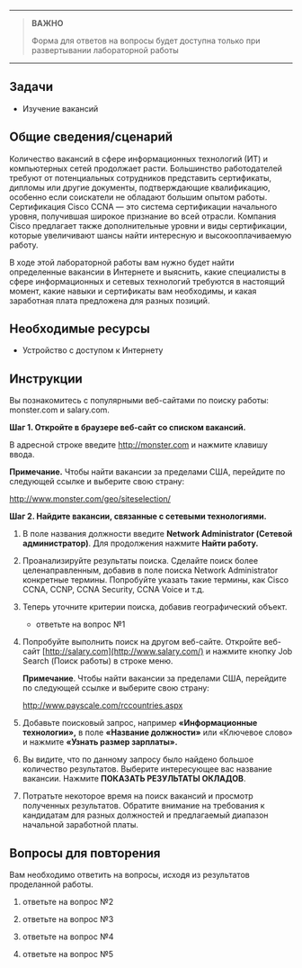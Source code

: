 
---

> **ВАЖНО**
> 
> Форма для ответов на вопросы будет доступна только при развертывании лабораторной работы 

---

## Задачи

-   Изучение вакансий

## Общие сведения/сценарий

Количество вакансий в сфере информационных технологий (ИТ) и компьютерных сетей продолжает расти. Большинство работодателей требуют от потенциальных сотрудников представить сертификаты, дипломы или другие документы, подтверждающие квалификацию, особенно если соискатели не обладают большим опытом работы. Сертификация Cisco CCNA — это система сертификации начального уровня, получившая широкое признание во всей отрасли. Компания Cisco предлагает также дополнительные уровни и виды сертификации, которые увеличивают шансы найти интересную и высокооплачиваемую работу.

В ходе этой лабораторной работы вам нужно будет найти определенные вакансии в Интернете и выяснить, какие специалисты в сфере информационных и сетевых технологий требуются в настоящий момент, какие навыки и сертификаты вам необходимы, и какая заработная плата предложена для разных позиций.

## Необходимые ресурсы

-   Устройство с доступом к Интернету

## Инструкции

Вы познакомитесь с популярными веб-сайтами по поиску работы: monster.com и salary.com.

**Шаг 1. Откройте в браузере веб-сайт со списком вакансий.**

В адресной строке введите <http://monster.com> и нажмите клавишу ввода.

**Примечание.** Чтобы найти вакансии за пределами США, перейдите по следующей ссылке и выберите свою страну:

<http://www.monster.com/geo/siteselection/>

**Шаг 2. Найдите вакансии, связанные с сетевыми технологиями.**

1.  В поле названия должности введите **Network Administrator (Сетевой администратор)**. Для продолжения нажмите **Найти работу.**

2.  Проанализируйте результаты поиска. Сделайте поиск более целенаправленным, добавив в поле поиска Network Administrator конкретные термины. Попробуйте указать такие термины, как Cisco CCNA, CCNP, CCNA Security, CCNA Voice и т.д.

3.  Теперь уточните критерии поиска, добавив географический объект. 
    
    - ответьте на вопрос №1

4.  Попробуйте выполнить поиск на другом веб-сайте. Откройте веб-сайт [http://salary.com](http://www.salary.com/) и нажмите кнопку Job Search (Поиск работы) в строке меню.

    **Примечание**. Чтобы найти вакансии за пределами США, перейдите по следующей ссылке и выберите свою страну:

    <http://www.payscale.com/rccountries.aspx>

5.  Добавьте поисковый запрос, например **«Информационные технологии»,** в поле **«Название должности»** или «Ключевое слово» и нажмите **«Узнать размер зарплаты».**

6.  Вы видите, что по данному запросу было найдено большое количество результатов. Выберите интересующее вас название вакансии. Нажмите **ПОКАЗАТЬ РЕЗУЛЬТАТЫ ОКЛАДОВ**.

7.  Потратьте некоторое время на поиск вакансий и просмотр полученных результатов. Обратите внимание на требования к кандидатам для разных должностей и предлагаемый диапазон начальной заработной платы.

## Вопросы для повторения

Вам необходимо ответить на вопросы, исходя из результатов проделанной работы.

1.  ответьте на вопрос №2

2.  ответьте на вопрос №3

3.  ответьте на вопрос №4

4.  ответьте на вопрос №5
